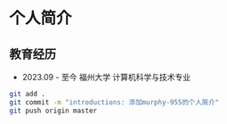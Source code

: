 # 个人简介

## 教育经历

- 2023.09 - 至今 福州大学 计算机科学与技术专业

```bash
git add . 
git commit -m "introductions: 添加murphy-955的个人简介"
git push origin master
```
